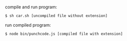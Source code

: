 compile and run program:

```sh
$ sh car.sh [uncompiled file without extension] 
```

run compiled program:

```sh
$ node bin/punchcode.js [compiled file with extension]
```
